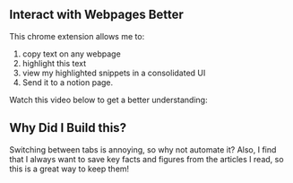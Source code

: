 ## Interact with Webpages Better

This chrome extension allows me to: 
  1) copy text on any webpage
  2) highlight this text
  3) view my highlighted snippets in a consolidated UI 
  4) Send it to a notion page.

Watch this video below to get a better understanding:


## Why Did I Build this?

Switching between tabs is annoying, so why not automate it? Also, I find that I always want to save key facts and figures from the articles I read, so this is a great way to keep them!
